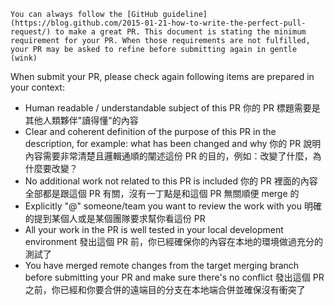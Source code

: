 ```
You can always follow the [GitHub guideline](https://blog.github.com/2015-01-21-how-to-write-the-perfect-pull-request/) to make a great PR. This document is stating the minimum requirement for your PR. When those requirements are not fulfilled, your PR may be asked to refine before submitting again in gentle (wink) 
```

When submit your PR, please check again following items are prepared in your context:
- Human readable / understandable subject of this PR
你的 PR 標題需要是其他人類夥伴"讀得懂"的內容 
- Clear and coherent definition of the purpose of this PR in the description, for example: what has been changed and why
你的 PR 說明內容需要非常清楚且邏輯通順的闡述這份 PR 的目的，例如：改變了什麼，為什麼要改變？
- No additional work not related to this PR is included
你的 PR 裡面的內容全部都是跟這個 PR 有關，沒有一丁點是和這個 PR 無關順便 merge 的 
- Explicitly "@" someone/team you want to review the work with you 
明確的提到某個人或是某個團隊要求幫你看這份 PR 
- All your work in the PR is well tested in your local development environment
發出這個 PR 前，你已經確保你的內容在本地的環境做過充分的測試了 
- You have merged remote changes from the target merging branch before submitting your PR and make sure there's no conflict
發出這個 PR 之前，你已經和你要合併的遠端目的分支在本地端合併並確保沒有衝突了
